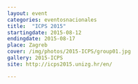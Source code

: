 ```yaml
---
layout: event
categories: eventosnacionales
title:  "ICPS 2015"
startingdate: 2015-08-12
endingdate: 2015-08-17
place: Zagreb
cover: /img/photos/2015-ICPS/group01.jpg
gallery: 2015-ICPS
site: http://icps2015.unizg.hr/en/

---
```

